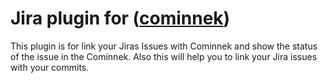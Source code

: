 # Jira plugin for ([cominnek](https://github.com/Minnek-Digital-Studio/cominnek))

This plugin is for link your Jiras Issues with Cominnek and show the status of the issue in the Cominnek. Also this will help you to link your Jira issues with your commits.